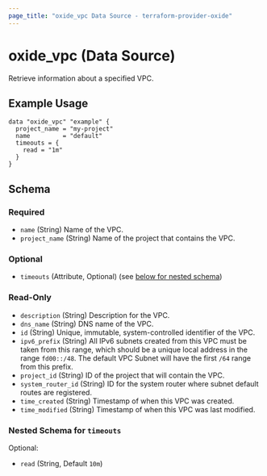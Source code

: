 ```yaml
---
page_title: "oxide_vpc Data Source - terraform-provider-oxide"
---
```


# oxide_vpc (Data Source)

Retrieve information about a specified VPC.

## Example Usage

```hcl
data "oxide_vpc" "example" {
  project_name = "my-project"
  name         = "default"
  timeouts = {
    read = "1m"
  }
}
```

## Schema

### Required

- `name` (String) Name of the VPC.
- `project_name` (String) Name of the project that contains the VPC.

### Optional

- `timeouts` (Attribute, Optional) (see [below for nested schema](#nestedatt--timeouts))

### Read-Only

- `description` (String) Description for the VPC.
- `dns_name` (String) DNS name of the VPC.
- `id` (String) Unique, immutable, system-controlled identifier of the VPC.
- `ipv6_prefix` (String) All IPv6 subnets created from this VPC must be taken from this range, which should be a unique local address in the range `fd00::/48`. The default VPC Subnet will have the first `/64` range from this prefix.
- `project_id` (String) ID of the project that will contain the VPC.
- `system_router_id` (String) ID for the system router where subnet default routes are registered.
- `time_created` (String) Timestamp of when this VPC was created.
- `time_modified` (String) Timestamp of when this VPC was last modified.

<a id="nestedatt--timeouts"></a>

### Nested Schema for `timeouts`

Optional:

- `read` (String, Default `10m`)
